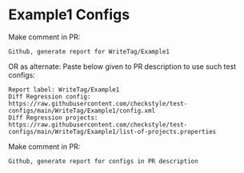 # Example1 Configs
Make comment in PR:
```
Github, generate report for WriteTag/Example1
```
OR as alternate:
Paste below given to PR description to use such test configs:
```
Report label: WriteTag/Example1
Diff Regression config: https://raw.githubusercontent.com/checkstyle/test-configs/main/WriteTag/Example1/config.xml
Diff Regression projects: https://raw.githubusercontent.com/checkstyle/test-configs/main/WriteTag/Example1/list-of-projects.properties
```
Make comment in PR:
```
Github, generate report for configs in PR description
```
